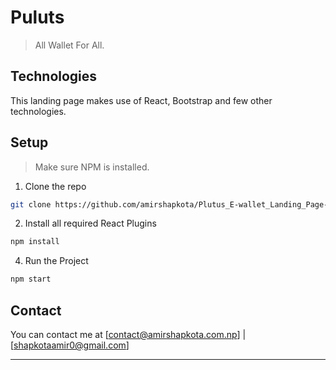 # Puluts
> All Wallet For All. 

## Technologies 
This landing page makes use of React, Bootstrap and few other technologies.

## Setup 
> Make sure NPM is installed. 
1. Clone the repo
```bash
git clone https://github.com/amirshapkota/Plutus_E-wallet_Landing_Page-React.git
```
2. Install all required React Plugins
```bash 
npm install
```
4. Run the Project
``` bash 
npm start
```
## Contact 
You can contact me at [contact@amirshapkota.com.np] | [shapkotaamir0@gmail.com]

--------------------

